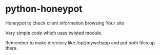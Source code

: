# python-honeypot
Honeypot to check client information browsing Your site


Very simple code which uses twisted module.


Remember to make directory like /opt/mywebapp and put both files up there.
